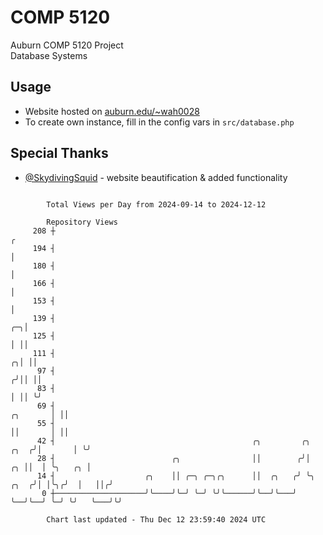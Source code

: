 # COMP 5120
Auburn COMP 5120 Project  
Database Systems

## Usage
- Website hosted on [auburn.edu/~wah0028](https://webhome.auburn.edu/~wah0028/)
- To create own instance, fill in the config vars in `src/database.php`

## Special Thanks
- [@SkydivingSquid](https://github.com/SkydivingSquid) - website beautification & added functionality

```

        Total Views per Day from 2024-09-14 to 2024-12-12

        Repository Views
     208 ┼                                                                                        ╭
     194 ┤                                                                                        │
     180 ┤                                                                                        │
     166 ┤                                                                                        │
     153 ┤                                                                                        │
     139 ┤                                                                                     ╭─╮│
     125 ┤                                                                                     │ ││
     111 ┤                                                                                   ╭╮│ ││
      97 ┤                                                                                  ╭╯││ ││
      83 ┤                                                                                  │ ││ ╰╯
      69 ┤                                                                         ╭╮       │ ││
      55 ┤                                                                         ││       │ ││
      42 ┤                                            ╭╮         ╭╮           ╭╮  ╭╯│       │ ╰╯
      28 ┤                          ╭╮                ││        ╭╯│        ╭╮ ││  │ ╰╮   ╭╮ │
      14 ┤                    ╭╮    ││ ╭─╮ ╭─╮╭╮      ││  ╭╮   ╭╯ ╰╮  ╭╮  ╭╯│ │╰╮╭╯  │   ││╭╯
       0 ┼────────────────────╯╰────╯╰─╯ ╰─╯ ╰╯╰──────╯╰──╯╰───╯   ╰──╯╰──╯ ╰─╯ ╰╯   ╰───╯╰╯

        Chart last updated - Thu Dec 12 23:59:40 2024 UTC
        
```
